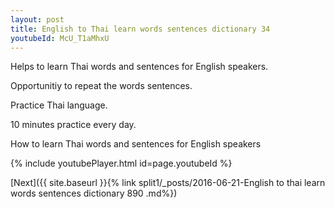 ```yaml
---
layout: post
title: English to Thai learn words sentences dictionary 34 
youtubeId: McU_T1aMhxU
---
```

 
 
Helps to learn Thai words and sentences for English speakers.

Opportunitiy to repeat the words sentences. 

Practice Thai language. 
 
10 minutes practice every day. 
 
How to learn Thai words and sentences for English speakers 
 
{% include youtubePlayer.html id=page.youtubeId %}
 
 
[Next]({{ site.baseurl }}{% link  split1/_posts/2016-06-21-English to thai learn words sentences dictionary 890 .md%})
 
